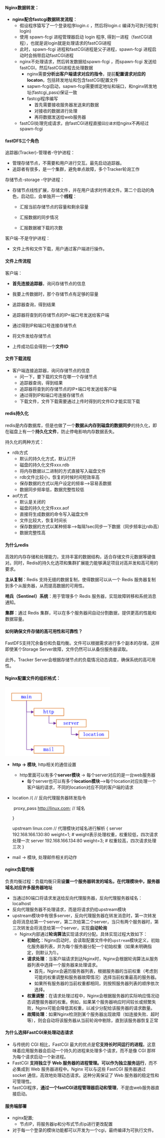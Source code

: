 <!-- tabs:start -->

#### **Nginx数据转发：**

* **nginx配合fastcgi数据转发流程**：
	* 假设程序猿写了一个登录程序login.c ，然后将login.c 编译为可执行程序( login)
	* 使用 spawn-fcgi 进程管理器启动 login 程序, 得到一进程（fastCGI进程），也就是说login就是处理请求的fastCGI进程
	* 此时，spawn-fcgi 进程和fastCGI进程是父子进程，spawn-fcgi 进程启动时会捎带启动fastCGI进程
	* nginx不处理请求，然后转发数据给spawn-fcgi ，而spawn-fcgi 发送给fastCGI，然后fastCGI进程去处理数据
		* nginx需要**分析出客户端请求对应的指令**，提前**配置请求对应的locaton**，包括转发地址和包含fastCGI配置文件
		* sapwn-fcgi启动，sapwn-fcgi需要绑定地址和端口，和nginx转发地址(fastcgi_pass)保证一致
		* fastcgi程序编写
			* 首先需要接收服务器发送来的数据
			* 对接收的数据进行处理
			* 再将数据发送给web服务器
	* fastCGI处理完成请求，由fastCGI进程直接`回应请求`给nginx不再经过spawn-fcgi


#### **fastDFS三个角色**
追踪器(Tracker)-管理者-守护进程：

* 管理存储节点，不需要和用户进行交互。最先启动追踪器。
* 追踪者有很多，是一个集群，避免单点故障，多个Tracker轮询工作

存储节点-storage -守护进程：

* 存储节点线性扩展，存储文件，并在用户请求时传递文件。第二个启动的角色，启动后，会单独开一个**线程**：

	* 汇报当前存储节点的容量和剩余容量


	* 汇报数据的同步情况


	* 汇报数据被下载的次数

客户端-不是守护进程：

* 文件上传和文件下载，用户通过客户端进行操作。


#### **文件上传流程**

客户端：

* **首先连接追踪器**，询问存储节点的信息

* 我要上传数据时，那个存储节点有足够的容量

* 追踪器查询，得到结果

* 追踪器将查到的存储节点的IP+端口号发送给客户端
* 通过得到IP和端口号连接存储节点
* 将文件发给存储节点
* 上传成功后会得到一个**文件ID**

#### **文件下载流程**

* 客户端连接追踪器，询问存储节点的信息
	* 问一下，要下载的文件在哪一个存储节点
	* 追踪器查询，得到结果
	* 追踪器将查到的存储节点的IP+端口号发送给客户端
	* 通过得到IP和端口号连接存储节点
	* 下载文件，文件下载需要通过上传时得到的文件ID才能实现下载

#### **redis持久化**

​       redis是内存数据库，但是也做了一个**数据从内存到磁盘的数据同步**的持久化，即在磁盘上有一个**持久化文件**，防止停电影响内存数据丢失。

持久化的两种方式：

* rdb方式
	* 默认的持久化方式，默认打开
	* 磁盘的持久化文件xxx.rdb
	* 将内存数据以二进制的方式直接写入磁盘文件
	* rdb文件比较小，恢复的时候时间短效率高
	* 保存数据的方式以用户设定的频率-->容易丢数据
	* 数据同步频率低，数据完整性较低
* aof方式
	* 默认是关闭的
	* 磁盘的持久化文件xxx.aof
	* 直接将生成数据的命令写入磁盘文件
	* 文件比较大，恢复时间长
	* 保存数据的方式以某种频率-->每隔1sec同步一下数据（同步频率比rdb高）
	* 数据完整性高

#### **为什么redis**

高效的内存存储和处理能力，支持丰富的数据结构，适合存储文件元数据等键值对。同时，Redis的持久化选项和集群扩展能力能够满足项目对高并发和高可用的要求。

**主从复制**：Redis 支持无缝的数据复制，使得数据可以从一个 Redis 服务器复制到多个从服务器，从而提高数据的可用性。

**哨兵（Sentinel）系统**：用于管理多个 Redis 服务器，实现故障转移和系统消息通知。

**集群**：通过 Redis 集群，可以在多个服务器间自动分割数据，提供更高的性能和数据容量。

#### **如何确保文件存储的高可用性和可靠性？**

FastDFS支持冗余备份和负载均衡。文件可以根据需求进行多个副本的存储，这样即使某个Storage Server故障，文件仍然可以从备份服务器读取。

此外，Tracker Server会根据存储节点的负载情况动态调度，确保系统的高可用性。

#### **Nginx配置文件的组织格式：**

![image-20240928104122906](interviews.assets/image-20240928104122906.png)



* **http -> 模块**, http相关的通信设置
	* http里面可以有多个**server模块** -> 每个server对应的是一台web服务器
		* 每个server也可以有多个**location模块**-->每个location对应处理一个客户端的请求，不同的location对应不同的客户端的请求

* location /{ // 反向代理服务器转发指令

	​			proxy_pass http://linux.com;   // 域名

	}

	upstream linux.com       // 代理模块对域名进行解析
	{
	    server 192.168.166.130:80 weight=1; # weight表示处理权重，权重较低，四次请求处理一次
	    server 192.168.166.134:80 weight=3; # 权重较高，四次请求处理三次
	}

* mail -> 模块, 处理邮件相关的动作

#### **nginx负载均衡**

负责均衡过程：负载均衡只需**设置一个服务器转发的域名，在代理模块中，服务器域名对应许多服务器地址**

* 当通过80端口将请求发送给反向代理服务器，反向代理服务器域名：localhost
* 反向代理服务器不处理请求，而是将请求扔给upstream模块
* upstream模块中有很多server，反向代理服务器在转发消息时，第一次转发会将消息给第一个server，第二次给第二个server，当只有两个服务器时，第三次转发会将消息给第一个server，实现**自动轮询**
	* Nginx内部通过**轮询算法**实现请求的分配。具体实现过程大致如下：
		* **初始化**：Nginx启动时，会读取配置文件中的`upstream`模块定义，初始化服务器列表，并为每个服务器分配一个初始权重（如果未明确指定，则默认为1）。
		* **请求处理**：当客户端请求到达Nginx时，Nginx会根据轮询算法从服务器列表中选择一个服务器来处理请求。
			* 首先，Nginx会遍历服务器列表，根据服务器的当前权重（考虑到可能的权重调整和服务器故障情况）选择当前权重最高的服务器。
			* 如果所有服务器的当前权重都相同，则按照服务器列表的顺序依次选择。
		* **权重调整**：在请求处理过程中，Nginx会根据服务器的实际响应情况动态调整服务器的权重。例如，如果某个服务器响应时间较长或频繁失败，Nginx可能会降低其权重，以减少分配给该服务器的请求数量。
		* **故障处理**：如果Nginx检测到某个服务器出现故障（如连接失败、超时等），则会自动将该服务器从当前轮询中剔除，直到该服务器恢复正常

#### **为什么选择FastCGI来处理动态请求**

* 与传统的 CGI 相比，FastCGI 最大的优点是**它支持长时间运行的进程**。这意味着应用服务器会启动一个持久的进程来处理多个请求，而不是像 CGI 那样为每个请求启动一个新进程。
* FastCGI **支持独立于 Web 服务器的进程管理。可以作为独立服务运行**，而不必集成到 Web 服务器进程中。Nginx 可以与这些 FastCGI 服务器通过 socket 通信，高效地处理动态请求。这种分离保证了 Web 服务器的稳定性和可管理性。
* fastCGI程序，**通过一个fastCGI进程管理器启动和管理**，不是由web服务器直接启动。



#### **服务端部署**

* nginx配置;
	* 节点IP，将服务器ip和分布式节点ip进行更改配置
* 对于每一个登录的模块功能都可以开发为一个cgi，最终编译为可执行文件。



<!-- tabs:end -->